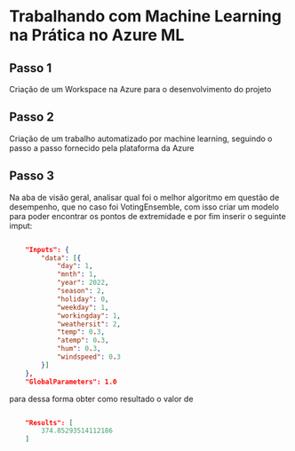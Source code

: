 # **Trabalhando com Machine Learning na Prática no Azure ML**

## Passo 1


Criação de um Workspace na Azure para o desenvolvimento do projeto


## Passo 2


Criação de um trabalho automatizado por machine learning, seguindo o passo a passo fornecido pela plataforma da Azure


## Passo 3


Na aba de visão geral, analisar qual foi o melhor algoritmo em questão de desempenho, que no caso foi VotingEnsemble, com isso criar um modelo para poder encontrar
os pontos de extremidade e por fim inserir o seguinte imput:

```json

    "Inputs": {
        "data": [{
            "day": 1,
            "mnth": 1,
            "year": 2022,
            "season": 2,
            "holiday": 0,
            "weekday": 1,
            "workingday": 1,
            "weathersit": 2,
            "temp": 0.3,
            "atemp": 0.3,
            "hum": 0.3,
            "windspeed": 0.3
        }]
    },
    "GlobalParameters": 1.0

```


 para dessa forma obter como resultado o valor de 
 
 
```json

    "Results": [
        374.85293514112186
    ]

```
 
   



